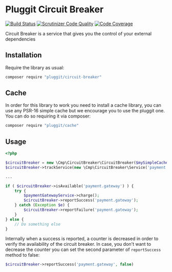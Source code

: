 # Pluggit Circuit Breaker

[![Build Status](https://travis-ci.org/CMProductions/circuit-breaker.svg?branch=master)](https://travis-ci.org/CMProductions/monitoring)
[![Scrutinizer Code Quality](https://scrutinizer-ci.com/g/CMProductions/circuit-breaker/badges/quality-score.png?b=master)](https://scrutinizer-ci.com/g/CMProductions/circuit-breaker/?branch=master)
[![Code Coverage](https://scrutinizer-ci.com/g/CMProductions/circuit-breaker/badges/coverage.png?b=master)](https://scrutinizer-ci.com/g/CMProductions/circuit-breaker/?branch=master)

Circuit Breaker is a service that gives you the control of your external dependencies

## Installation

Require the library as usual:

``` bash
composer require "pluggit/circuit-breaker"
```

## Cache

In order for this library to work you need to install a cache library, you can use any PSR-16 simple cache but we encourage you to use the pluggit one. You can do so requiring it via composer:

```bash
composer require "pluggit/cache"
```

## Usage

```php
<?php

$circuitBreaker = new \Cmp\CircuitBreaker\CircuitBreaker($mySimpleCache, $logger, $ttl);
$circuitBreaker->trackService(new \Cmp\CircuitBreaker\Service('payment.gateway', $maxFailures, $retryTimeout));

...

if ( $circuitBreaker->isAvailable('payment.gateway') ) {
    try {
        $paymentGatewayService->charge();
        $circuitBreaker->reportSuccess('payment.gateway');
    } catch (Exception $e) {
        $circuitBreaker->reportFailure('payment.gateway');
    }
} else {
    // Do something else
}
```
Internally when a success is reported, a counter is decreased in order to verify the availability of the circuit breaker. 
In case, you don't want to decrease the counter you can set the second parameter of `reportSuccess` method to false:
```php
$circuitBreaker->reportSuccess('payment.gateway', false)
```
